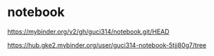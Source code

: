 # notebook

https://mybinder.org/v2/gh/guci314/notebook.git/HEAD

https://hub.gke2.mybinder.org/user/guci314-notebook-5tjj80g7/tree
